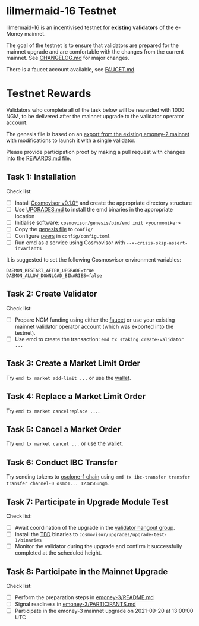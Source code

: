 # lilmermaid-16 Testnet

lilmermaid-16 is an incentivised testnet for **existing validators** of the e-Money mainnet.

The goal of the testnet is to ensure that validators are prepared for the mainnet upgrade and are comfortable with the changes from the current mainnet. See [CHANGELOG.md](https://github.com/e-money/em-ledger/blob/develop/CHANGELOG.md) for major changes.

There is a faucet account available, see [FAUCET.md](FAUCET.md).


# Testnet Rewards

Validators who complete all of the task below will be rewarded with 1000 NGM, to be delivered after the mainnet upgrade to the validator operator account.

The genesis file is based on an [export from the existing emoney-2 mainnet](emoney-2.export.json) with modifications to launch it with a single validator.

Please provide participation proof by making a pull request with changes into the [REWARDS.md](REWARDS.md) file.


## Task 1: Installation

Check list:
* [ ] Install [Cosmovisor v0.1.0*](https://github.com/cosmos/cosmos-sdk/releases/tag/cosmovisor%2Fv0.1.0) and create the appropriate directory structure
* [ ] Use [UPGRADES.md](UPGRADES.md) to install the emd binaries in the appropriate location
* [ ] Initialise software: `cosmovisor/genesis/bin/emd init <yourmoniker>`
* [ ] Copy the [genesis file](genesis.json) to `config/`
* [ ] Configure [peers](PEERS.md) in `config/config.toml`
* [ ] Run emd as a service using Cosmovisor with `--x-crisis-skip-assert-invariants`

It is suggested to set the following Cosmosvisor environment variables:
```
DAEMON_RESTART_AFTER_UPGRADE=true
DAEMON_ALLOW_DOWNLOAD_BINARIES=false
```

## Task 2: Create Validator

Check list:
* [ ] Prepare NGM funding using either the [faucet](FAUCET.md) or use your existing mainnet validator operator account (which was exported into the testnet).
* [ ] Use emd to create the transaction: `emd tx staking create-validator ...`

## Task 3: Create a Market Limit Order

Try `emd tx market add-limit ...` or use the [wallet](https://beta-wallet.e-money.com).

## Task 4: Replace a Market Limit Order

Try `emd tx market cancelreplace ...`.

## Task 5: Cancel a Market Order

Try `emd tx market cancel ...` or use the [wallet](https://beta-wallet.e-money.com).

## Task 6: Conduct IBC Transfer

Try sending tokens to [osclone-1 chain](../osclone-1/README.md) using `emd tx ibc-transfer transfer transfer channel-0 osmo1... 123456ungm`.

## Task 7: Participate in Upgrade Module Test

Check list:
* [ ] Await coordination of the upgrade in the [validator hangout group](https://t.me/joinchat/HBB5elfpWv8rADBFhhjbtg).
* [ ] Install the [TBD]() binaries to `cosmovisor/upgrades/upgrade-test-1/binaries`
* [ ] Monitor the validator during the upgrade and confirm it successfully completed at the scheduled height.

## Task 8: Participate in the Mainnet Upgrade

Check list:
* [ ] Perform the preparation steps in [emoney-3/README.md](../emoney-3/README.md#preparing-for-the-upgrade-from-emoney-2)
* [ ] Signal readiness in [emoney-3/PARTICIPANTS.md](../emoney-3/PARTICIPANTS.md)
* [ ] Participate in the emoney-3 mainnet upgrade on 2021-09-20 at 13:00:00 UTC
